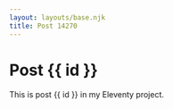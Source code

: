 ```yaml
---
layout: layouts/base.njk
title: Post 14270
---
```


# Post {{ id }}

This is post {{ id }} in my Eleventy project.
